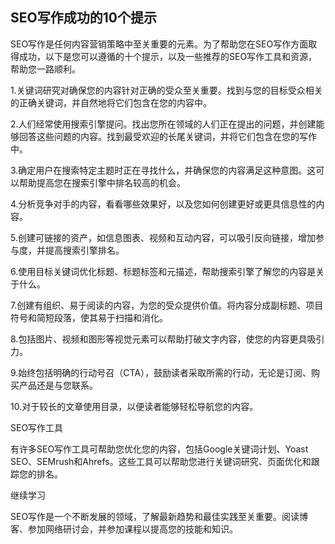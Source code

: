 ## SEO写作成功的10个提示

SEO写作是任何内容营销策略中至关重要的元素。为了帮助您在SEO写作方面取得成功，以下是您可以遵循的十个提示，以及一些推荐的SEO写作工具和资源，帮助您一路顺利。

1.关键词研究对确保您的内容针对正确的受众至关重要。找到与您的目标受众相关的正确关键词，并自然地将它们包含在您的内容中。

2.人们经常使用搜索引擎提问。找出您所在领域的人们正在提出的问题，并创建能够回答这些问题的内容。找到最受欢迎的长尾关键词，并将它们包含在您的写作中。

3.确定用户在搜索特定主题时正在寻找什么，并确保您的内容满足这种意图。这可以帮助提高您在搜索引擎中排名较高的机会。

4.分析竞争对手的内容，看看哪些效果好，以及您如何创建更好或更具信息性的内容。

5.创建可链接的资产，如信息图表、视频和互动内容，可以吸引反向链接，增加参与度，并提高搜索引擎排名。

6.使用目标关键词优化标题、标题标签和元描述，帮助搜索引擎了解您的内容是关于什么。

7.创建有组织、易于阅读的内容，为您的受众提供价值。将内容分成副标题、项目符号和简短段落，使其易于扫描和消化。

8.包括图片、视频和图形等视觉元素可以帮助打破文字内容，使您的内容更具吸引力。

9.始终包括明确的行动号召（CTA），鼓励读者采取所需的行动，无论是订阅、购买产品还是与您联系。

10.对于较长的文章使用目录，以便读者能够轻松导航您的内容。

SEO写作工具

有许多SEO写作工具可帮助您优化您的内容，包括Google关键词计划、Yoast SEO、SEMrush和Ahrefs。这些工具可以帮助您进行关键词研究、页面优化和跟踪您的排名。

继续学习

SEO写作是一个不断发展的领域，了解最新趋势和最佳实践至关重要。阅读博客、参加网络研讨会，并参加课程以提高您的技能和知识。
